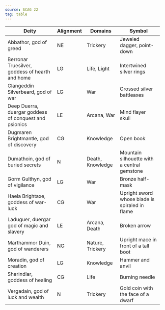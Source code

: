 ```yaml
---
source: SCAG 22
tag: table
---
```


|Deity|Alignment|Domains|Symbol|
|------|---|----|-------|
|Abbathor, god of greed|NE|Trickery|Jeweled dagger, point-down|
|Berronar Truesilver, goddess of hearth and home|LG|Life, Light|Intertwined silver rings|
|Clangeddin Silverbeard, god of war|LG|War|Crossed silver battleaxes|
|Deep Duerra, duergar goddess of conquest and psionics|LE|Arcana, War|Mind flayer skull|
|Dugmaren Brightmantle, god of discovery|CG|Knowledge|Open book|
|Dumathoin, god of buried secrets|N|Death, Knowledge|Mountain silhouette with a central gemstone|
|Gorm Gulthyn, god of vigilance|LG|War|Bronze half-mask|
|Haela Brightaxe, goddess of war-luck|CG|War|Upright sword whose blade is spiraled in flame|
|Laduguer, duergar god of magic and slavery|LE|Arcana, Death|Broken arrow|
|Marthammor Duin, god of wanderers|NG|Nature, Trickery|Upright mace in front of a tall boot|
|Moradin, god of creation|LG|Knowledge|Hammer and anvil|
|Sharindlar, goddess of healing|CG|Life|Burning needle|
|Vergadain, god of luck and wealth|N|Trickery|Gold coin with the face of a dwarf|
